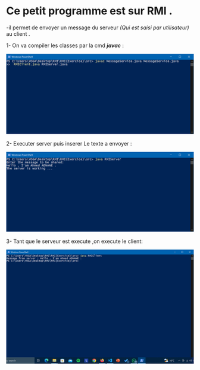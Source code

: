 # Ce petit programme est sur RMI .

-il permet de envoyer un message du serveur *(Qui est saisi par utilisateur)* au client . 

1- On va compiler les classes par la cmd ***javac*** :


![Image de l'execution de la commande **JAVAC** .](Images/Capture.PNG)


2- Executer server puis inserer Le texte a envoyer :

![Mettre le message au client .](Images/Capture2.PNG)

3- Tant que le serveur est execute ,on execute le client:

![Recevoir le message par le client .](Images/Capture3.PNG)

